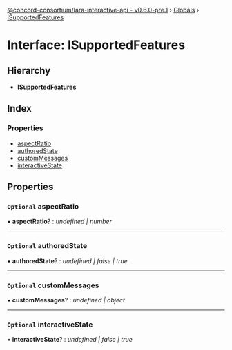 [@concord-consortium/lara-interactive-api - v0.6.0-pre.1](../README.md) › [Globals](../globals.md) › [ISupportedFeatures](isupportedfeatures.md)

# Interface: ISupportedFeatures

## Hierarchy

* **ISupportedFeatures**

## Index

### Properties

* [aspectRatio](isupportedfeatures.md#optional-aspectratio)
* [authoredState](isupportedfeatures.md#optional-authoredstate)
* [customMessages](isupportedfeatures.md#optional-custommessages)
* [interactiveState](isupportedfeatures.md#optional-interactivestate)

## Properties

### `Optional` aspectRatio

• **aspectRatio**? : *undefined | number*

___

### `Optional` authoredState

• **authoredState**? : *undefined | false | true*

___

### `Optional` customMessages

• **customMessages**? : *undefined | object*

___

### `Optional` interactiveState

• **interactiveState**? : *undefined | false | true*
